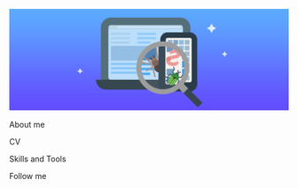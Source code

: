 ![Header](https://github.com/un1corny/un1corny/blob/main/assets/QA-check-Cover.png)

About me

CV

Skills and Tools

Follow me
